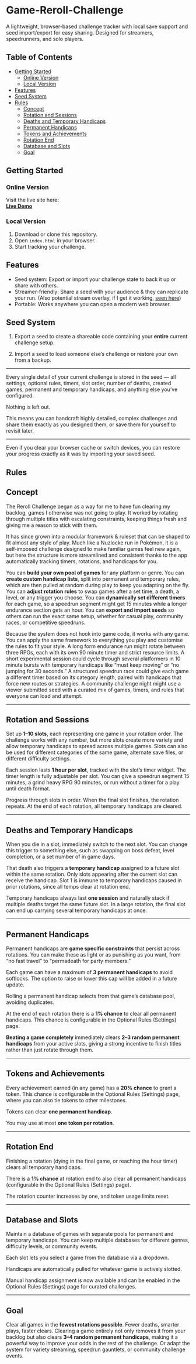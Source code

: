 # Game-Reroll-Challenge

A lightweight, browser-based challenge tracker with local save support and seed import/export for easy sharing. Designed for streamers, speedrunners, and solo players.

## Table of Contents
- [Getting Started](#getting-started)
  - [Online Version](#online-version)
  - [Local Version](#local-version)
- [Features](#features)
- [Seed System](#seed-system)
- [Rules](#rules)
  - [Concept](#concept)
  - [Rotation and Sessions](#rotation-and-sessions)
  - [Deaths and Temporary Handicaps](#deaths-and-temporary-handicaps)
  - [Permanent Handicaps](#permanent-handicaps)
  - [Tokens and Achievements](#tokens-and-achievements)
  - [Rotation End](#rotation-end)
  - [Database and Slots](#database-and-slots)
  - [Goal](#goal)

## Getting Started

### Online Version
Visit the live site here:  
**[Live Demo](https://Artorosia.github.io/Game-Reroll-Challenge)**

### Local Version
1. Download or clone this repository.
2. Open `index.html` in your browser.
3. Start tracking your challenge.

## Features

- Seed system: Export or import your challenge state to back it up or share with others.
- Streamer-friendly: Share a seed with your audience & they can replicate your run. (Also potential stream overlay, if I get it working, [seen here](https://i.imgur.com/Enjv4rL.png))
- Portable: Works anywhere you can open a modern web browser.

## Seed System

1. Export a seed to create a shareable code containing your **entire** current challenge setup.  

2. Import a seed to load someone else’s challenge or restore your own from a backup.  

---

Every single detail of your current challenge is stored in the seed — all settings, optional rules, timers, slot order, number of deaths, created games, permanent and temporary handicaps, and anything else you’ve configured.  

Nothing is left out.  

This means you can handcraft highly detailed, complex challenges and share them exactly as you designed them, or save them for yourself to revisit later.  

---

Even if you clear your browser cache or switch devices, you can restore your progress exactly as it was by importing your saved seed.


## Rules

## Concept

The Reroll Challenge began as a way for me to have fun clearing my backlog, games I otherwise was not going to play. It worked by rotating through multiple titles with escalating constraints, keeping things fresh and giving me a reason to stick with them.

It has since grown into a modular framework & ruleset that can be shaped to fit almost any style of play. Much like a Nuzlocke run in Pokémon, it is a self‑imposed challenge designed to make familiar games feel new again, but here the structure is more streamlined and consistent thanks to the app automatically tracking timers, rotations, and handicaps for you.  

You can **build your own pool of games** for any platform or genre. You can **create custom handicap lists**, split into permanent and temporary rules, which are then pulled at random during play to keep you adapting on the fly. You can **adjust rotation rules** to swap games after a set time, a death, a level, or any trigger you choose. You can **dynamically set different timers** for each game, so a speedrun segment might get 15 minutes while a longer endurance section gets an hour. You can **export and import seeds** so others can run the exact same setup, whether for casual play, community races, or competitive speedruns.

Because the system does not hook into game code, it works with any game. You can apply the same framework to everything you play and customise the rules to fit your style. A long form endurance run might rotate between three RPGs, each with its own 90 minute timer and strict resource limits. A short experimental session could cycle through several platformers in 10 minute bursts with temporary handicaps like “must keep moving” or “no jumping for 30 seconds.” A structured speedrun race could give each game a different timer based on its category length, paired with handicaps that force new routes or strategies. A community challenge night might use a viewer submitted seed with a curated mix of games, timers, and rules that everyone can load and attempt.

---

## Rotation and Sessions

Set up **1–10 slots**, each representing one game in your rotation order. The challenge works with any number, but more slots create more variety and allow temporary handicaps to spread across multiple games. Slots can also be used for different categories of the same game, alternate save files, or different difficulty settings.

Each session lasts **1 hour per slot**, tracked with the slot’s timer widget. The timer length is fully adjustable per slot. You can give a speedrun segment 15 minutes, a grind heavy RPG 90 minutes, or run without a timer for a play until death format.

Progress through slots in order. When the final slot finishes, the rotation repeats. At the end of each rotation, all temporary handicaps are cleared.

---

## Deaths and Temporary Handicaps

When you die in a slot, immediately switch to the next slot. You can change this trigger to something else, such as swapping on boss defeat, level completion, or a set number of in game days.

That death also triggers a **temporary handicap** assigned to a future slot within the same rotation. Only slots appearing after the current slot can receive the handicap. Slot 1 is immune to temporary handicaps caused in prior rotations, since all temps clear at rotation end.

Temporary handicaps always last **one session** and naturally stack if multiple deaths target the same future slot. In a large rotation, the final slot can end up carrying several temporary handicaps at once.

---

## Permanent Handicaps

Permanent handicaps are **game specific constraints** that persist across rotations. You can make these as light or as punishing as you want, from “no fast travel” to “permadeath for party members.”

Each game can have a maximum of **3 permanent handicaps** to avoid softlocks. The option to raise or lower this cap will be added in a future update.

Rolling a permanent handicap selects from that game’s database pool, avoiding duplicates.

At the end of each rotation there is a **1% chance** to clear all permanent handicaps. This chance is configurable in the Optional Rules (Settings) page.

**Beating a game completely** immediately clears **2–3 random permanent handicaps** from your active slots, giving a strong incentive to finish titles rather than just rotate through them.

---

## Tokens and Achievements

Every achievement earned (in any game) has a **20% chance** to grant a token. This chance is configurable in the Optional Rules (Settings) page, where you can also tie tokens to other milestones.

Tokens can clear **one permanent handicap**.

You may use at most **one token per rotation**.

---

## Rotation End

Finishing a rotation (dying in the final game, or reaching the hour timer) clears all temporary handicaps.

There is a **1% chance** at rotation end to also clear all permanent handicaps (configurable in the Optional Rules (Settings) page).

The rotation counter increases by one, and token usage limits reset.

---

## Database and Slots

Maintain a database of games with separate pools for permanent and temporary handicaps. You can keep multiple databases for different genres, difficulty levels, or community events.

Each slot lets you select a game from the database via a dropdown.

Handicaps are automatically pulled for whatever game is actively slotted.

Manual handicap assignment is now available and can be enabled in the Optional Rules (Settings) page for curated challenges.

---

## Goal

Clear all games in the **fewest rotations possible**. Fewer deaths, smarter plays, faster clears. Clearing a game entirely not only removes it from your backlog but also clears **3–4 random permanent handicaps**, making it a powerful way to improve your odds in the rest of the challenge. Or adapt the system for variety streaming, speedrun gauntlets, or community challenge events.
